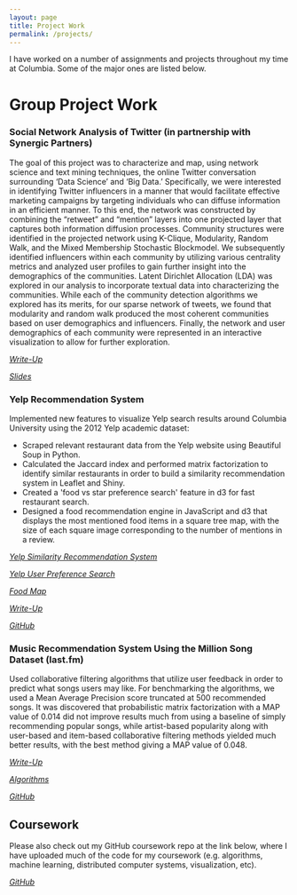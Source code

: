 ```yaml
---
layout: page
title: Project Work
permalink: /projects/
---
```


I have worked on a number of assignments and projects throughout my time at Columbia. Some of the major ones are listed below.

# Group Project Work

### Social Network Analysis of Twitter (in partnership with Synergic Partners)

The goal of this project was to characterize and map, using network science and text mining techniques, the online Twitter conversation surrounding ‘Data Science’ and ‘Big Data.’ Specifically, we were interested in identifying Twitter influencers in a manner that would facilitate effective marketing campaigns by targeting individuals who can diffuse information in an efficient manner. To this end, the network was constructed by combining the “retweet” and “mention” layers into one projected layer that captures both information diffusion processes. Community structures were identified in the projected network using K-Clique, Modularity, Random Walk, and the Mixed Membership Stochastic Blockmodel. We subsequently identified influencers within each community by utilizing various centrality metrics and analyzed user profiles to gain further insight into the demographics of the communities. Latent Dirichlet Allocation (LDA) was explored in our analysis to incorporate textual data into characterizing the communities. While each of the community detection algorithms we explored has its merits, for our sparse network of tweets, we found that modularity and random walk produced the most coherent communities based on user demographics and influencers. Finally, the network and user demographics of each community were represented in an interactive visualization to allow for further exploration.

*[Write-Up](https://cdn.rawgit.com/jmrosen155/coursework/master/Capstone%20Project/TwitterGraph_FinalReport.pdf)*

*[Slides](https://cdn.rawgit.com/jmrosen155/coursework/master/Capstone%20Project/Twitter%20-%20Presentation%2020151214.pdf)*

### Yelp Recommendation System

Implemented new features to visualize Yelp search results around Columbia University using the 2012 Yelp academic dataset:

- Scraped relevant restaurant data from the Yelp website using Beautiful Soup in Python.
- Calculated the Jaccard index and performed matrix factorization to identify similar restaurants in order to build a similarity recommendation system in Leaflet and Shiny.
- Created a 'food vs star preference search' feature in d3 for fast restaurant search.
- Designed a food recommendation engine in JavaScript and d3 that displays the most mentioned food items in a square tree map, with the size of each square image corresponding to the number of mentions in a review.

*[Yelp Similarity Recommendation System](http://jmrosen155.shinyapps.io/YelpRecommendationSystemFinal)*

*[Yelp User Preference Search](http://run.plnkr.co/plunks/jRIGKXMZLDn5xrMJgqTl/)*

*[Food Map](http://www.samgshare.com/edav/FoodMap/foodMap.html)*

*[Write-Up](https://cdn.rawgit.com/CUDSY/Yelp/master/Write-Up/EDAV:%20Exploring%20the%20Yelp%20Dataset.html)*

*[GitHub](https://github.com/CUDSY/Yelp)*

### Music Recommendation System Using the Million Song Dataset (last.fm)

Used collaborative filtering algorithms that utilize user feedback in order to predict what songs users may like. For benchmarking the algorithms, we used a Mean Average Precision score truncated at 500 recommended songs. It was discovered that probabilistic matrix factorization with a MAP value of 0.014 did not improve results much from using a baseline of simply recommending popular songs, while artist-based popularity along with user-based and item-based collaborative filtering methods yielded much better results, with the best method giving a MAP value of 0.048.

*[Write-Up](https://cdn.rawgit.com/jmrosen155/coursework/master/Modeling%20Social%20Data/Music%20Analysis%20Project/MSDgroupwriteup.pdf)*

*[Algorithms](https://github.com/jmrosen155/coursework/tree/master/Modeling%20Social%20Data/Music%20Analysis%20Project/Algorithms)*

*[GitHub](https://github.com/jmrosen155/musicanalysis)*

## Coursework

Please also check out my GitHub coursework repo at the link below, where I have uploaded much of the code for my coursework (e.g. algorithms, machine learning, distributed computer systems, visualization, etc).

*[GitHub](https://github.com/jmrosen155/coursework)*

